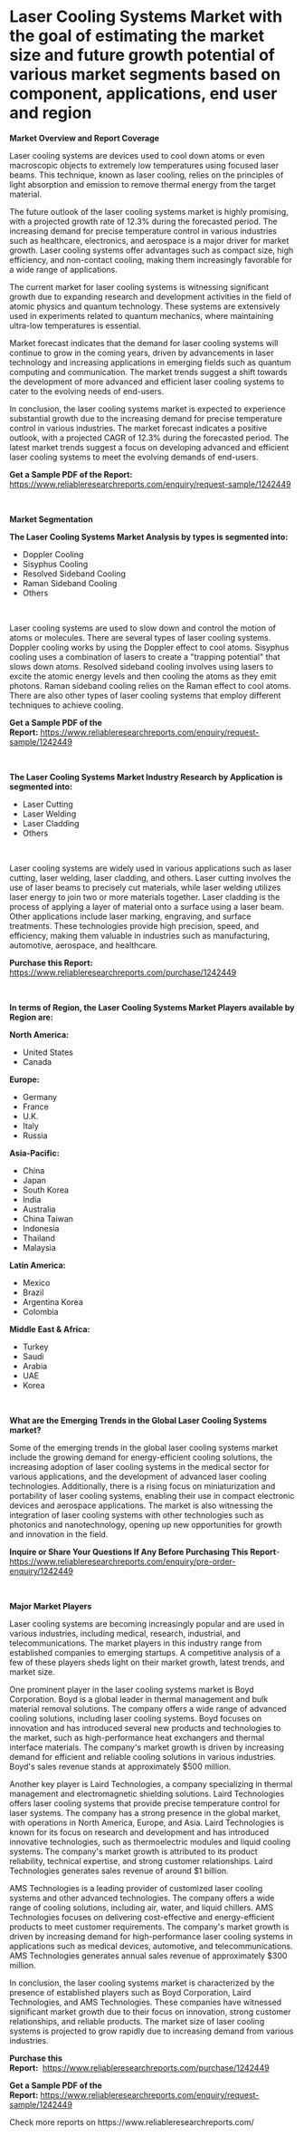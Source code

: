 <p><h1>Laser Cooling Systems Market with the goal of estimating the market size and future growth potential of various market segments based on component, applications, end user and region</h1></p><p><strong>Market Overview and Report Coverage</strong></p>
<p><p>Laser cooling systems are devices used to cool down atoms or even macroscopic objects to extremely low temperatures using focused laser beams. This technique, known as laser cooling, relies on the principles of light absorption and emission to remove thermal energy from the target material.</p><p>The future outlook of the laser cooling systems market is highly promising, with a projected growth rate of 12.3% during the forecasted period. The increasing demand for precise temperature control in various industries such as healthcare, electronics, and aerospace is a major driver for market growth. Laser cooling systems offer advantages such as compact size, high efficiency, and non-contact cooling, making them increasingly favorable for a wide range of applications.</p><p>The current market for laser cooling systems is witnessing significant growth due to expanding research and development activities in the field of atomic physics and quantum technology. These systems are extensively used in experiments related to quantum mechanics, where maintaining ultra-low temperatures is essential.</p><p>Market forecast indicates that the demand for laser cooling systems will continue to grow in the coming years, driven by advancements in laser technology and increasing applications in emerging fields such as quantum computing and communication. The market trends suggest a shift towards the development of more advanced and efficient laser cooling systems to cater to the evolving needs of end-users.</p><p>In conclusion, the laser cooling systems market is expected to experience substantial growth due to the increasing demand for precise temperature control in various industries. The market forecast indicates a positive outlook, with a projected CAGR of 12.3% during the forecasted period. The latest market trends suggest a focus on developing advanced and efficient laser cooling systems to meet the evolving demands of end-users.</p></p>
<p><strong>Get a Sample PDF of the Report:</strong> <a href="https://www.reliableresearchreports.com/enquiry/request-sample/1242449">https://www.reliableresearchreports.com/enquiry/request-sample/1242449</a></p>
<p>&nbsp;</p>
<p><strong>Market Segmentation</strong></p>
<p><strong>The Laser Cooling Systems Market Analysis by types is segmented into:</strong></p>
<p><ul><li>Doppler Cooling</li><li>Sisyphus Cooling</li><li>Resolved Sideband Cooling</li><li>Raman Sideband Cooling</li><li>Others</li></ul></p>
<p>&nbsp;</p>
<p><p>Laser cooling systems are used to slow down and control the motion of atoms or molecules. There are several types of laser cooling systems. Doppler cooling works by using the Doppler effect to cool atoms. Sisyphus cooling uses a combination of lasers to create a "trapping potential" that slows down atoms. Resolved sideband cooling involves using lasers to excite the atomic energy levels and then cooling the atoms as they emit photons. Raman sideband cooling relies on the Raman effect to cool atoms. There are also other types of laser cooling systems that employ different techniques to achieve cooling.</p></p>
<p><strong>Get a Sample PDF of the Report:</strong>&nbsp;<a href="https://www.reliableresearchreports.com/enquiry/request-sample/1242449">https://www.reliableresearchreports.com/enquiry/request-sample/1242449</a></p>
<p>&nbsp;</p>
<p><strong>The Laser Cooling Systems Market Industry Research by Application is segmented into:</strong></p>
<p><ul><li>Laser Cutting</li><li>Laser Welding</li><li>Laser Cladding</li><li>Others</li></ul></p>
<p>&nbsp;</p>
<p><p>Laser cooling systems are widely used in various applications such as laser cutting, laser welding, laser cladding, and others. Laser cutting involves the use of laser beams to precisely cut materials, while laser welding utilizes laser energy to join two or more materials together. Laser cladding is the process of applying a layer of material onto a surface using a laser beam. Other applications include laser marking, engraving, and surface treatments. These technologies provide high precision, speed, and efficiency, making them valuable in industries such as manufacturing, automotive, aerospace, and healthcare.</p></p>
<p><strong>Purchase this Report:</strong>&nbsp; <a href="https://www.reliableresearchreports.com/purchase/1242449">https://www.reliableresearchreports.com/purchase/1242449</a></p>
<p>&nbsp;</p>
<p><strong>In terms of Region, the Laser Cooling Systems Market Players available by Region are:</strong></p>
<p>
    <p> <strong> North America: </strong>
        <ul>
            <li>United States</li>
            <li>Canada</li>
        </ul>
        </p> 
    <p> <strong> Europe: </strong>
        <ul>
            <li>Germany</li>
            <li>France</li>
            <li>U.K.</li>
            <li>Italy</li>
            <li>Russia</li>
        </ul>
        </p> 
    <p> <strong> Asia-Pacific: </strong>
        <ul>
            <li>China</li>
            <li>Japan</li>
            <li>South Korea</li>
            <li>India</li>
            <li>Australia</li>
            <li>China Taiwan</li>
            <li>Indonesia</li>
            <li>Thailand</li>
            <li>Malaysia</li>
        </ul>
        </p> 
    <p> <strong> Latin America: </strong>
        <ul>
            <li>Mexico</li>
            <li>Brazil</li>
            <li>Argentina Korea</li>
            <li>Colombia</li>
        </ul>
        </p> 
    <p> <strong> Middle East & Africa: </strong>
        <ul>
            <li>Turkey</li>
            <li>Saudi</li>
            <li>Arabia</li>
            <li>UAE</li>
            <li>Korea</li>
        </ul>
    </p>
    </p>
<p>&nbsp;</p>
<p><strong>What are the Emerging Trends in the Global Laser Cooling Systems market?</strong></p>
<p><p>Some of the emerging trends in the global laser cooling systems market include the growing demand for energy-efficient cooling solutions, the increasing adoption of laser cooling systems in the medical sector for various applications, and the development of advanced laser cooling technologies. Additionally, there is a rising focus on miniaturization and portability of laser cooling systems, enabling their use in compact electronic devices and aerospace applications. The market is also witnessing the integration of laser cooling systems with other technologies such as photonics and nanotechnology, opening up new opportunities for growth and innovation in the field.</p></p>
<p><strong>Inquire or Share Your Questions If Any Before Purchasing This Report</strong>- <a href="https://www.reliableresearchreports.com/enquiry/pre-order-enquiry/1242449">https://www.reliableresearchreports.com/enquiry/pre-order-enquiry/1242449</a></p>
<p>&nbsp;</p>
<p><strong>Major Market Players</strong></p>
<p><p>Laser cooling systems are becoming increasingly popular and are used in various industries, including medical, research, industrial, and telecommunications. The market players in this industry range from established companies to emerging startups. A competitive analysis of a few of these players sheds light on their market growth, latest trends, and market size.</p><p>One prominent player in the laser cooling systems market is Boyd Corporation. Boyd is a global leader in thermal management and bulk material removal solutions. The company offers a wide range of advanced cooling solutions, including laser cooling systems. Boyd focuses on innovation and has introduced several new products and technologies to the market, such as high-performance heat exchangers and thermal interface materials. The company's market growth is driven by increasing demand for efficient and reliable cooling solutions in various industries. Boyd's sales revenue stands at approximately $500 million.</p><p>Another key player is Laird Technologies, a company specializing in thermal management and electromagnetic shielding solutions. Laird Technologies offers laser cooling systems that provide precise temperature control for laser systems. The company has a strong presence in the global market, with operations in North America, Europe, and Asia. Laird Technologies is known for its focus on research and development and has introduced innovative technologies, such as thermoelectric modules and liquid cooling systems. The company's market growth is attributed to its product reliability, technical expertise, and strong customer relationships. Laird Technologies generates sales revenue of around $1 billion.</p><p>AMS Technologies is a leading provider of customized laser cooling systems and other advanced technologies. The company offers a wide range of cooling solutions, including air, water, and liquid chillers. AMS Technologies focuses on delivering cost-effective and energy-efficient products to meet customer requirements. The company's market growth is driven by increasing demand for high-performance laser cooling systems in applications such as medical devices, automotive, and telecommunications. AMS Technologies generates annual sales revenue of approximately $300 million.</p><p>In conclusion, the laser cooling systems market is characterized by the presence of established players such as Boyd Corporation, Laird Technologies, and AMS Technologies. These companies have witnessed significant market growth due to their focus on innovation, strong customer relationships, and reliable products. The market size of laser cooling systems is projected to grow rapidly due to increasing demand from various industries.</p></p>
<p><strong>Purchase this Report:</strong>&nbsp;&nbsp;<a href="https://www.reliableresearchreports.com/purchase/1242449">https://www.reliableresearchreports.com/purchase/1242449</a></p>
<p></p>
<p><strong>Get a Sample PDF of the Report:</strong>&nbsp;<a href="https://www.reliableresearchreports.com/enquiry/request-sample/1242449">https://www.reliableresearchreports.com/enquiry/request-sample/1242449</a></p>
<p>Check more reports on https://www.reliableresearchreports.com/</p>